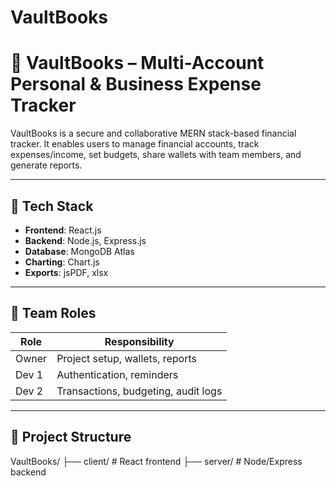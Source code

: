 # VaultBooks
# 📘 VaultBooks – Multi-Account Personal & Business Expense Tracker

VaultBooks is a secure and collaborative MERN stack-based financial tracker. It enables users to manage financial accounts, track expenses/income, set budgets, share wallets with team members, and generate reports.

---

## 🚀 Tech Stack

- **Frontend**: React.js
- **Backend**: Node.js, Express.js
- **Database**: MongoDB Atlas
- **Charting**: Chart.js
- **Exports**: jsPDF, xlsx

---

## 👥 Team Roles

| Role    | Responsibility                        |
|---------|----------------------------------------|
| Owner   | Project setup, wallets, reports        |
| Dev 1   | Authentication, reminders              |
| Dev 2   | Transactions, budgeting, audit logs    |

---

## 📂 Project Structure

VaultBooks/
├── client/ # React frontend
├── server/ # Node/Express backend

